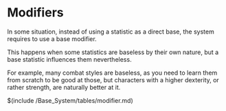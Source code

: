 # Modifiers

In some situation, instead of using a statistic as a direct base, 
the system requires to use a base modifier.

This happens when some  statistics are baseless by their own nature, 
but a base statistic influences them nevertheless.

For example, many combat styles are baseless, as you need to learn them from scratch to be good at those, 
but characters with a higher dexterity, or rather strength, are naturally better at it.

$(include /Base_System/tables/modifier.md)
